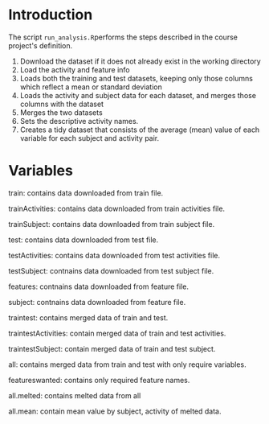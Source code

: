 # Introduction

The script `run_analysis.R`performs the steps described in the course project's definition.

1. Download the dataset if it does not already exist in the working directory
2. Load the activity and feature info
3. Loads both the training and test datasets, keeping only those columns which
   reflect a mean or standard deviation
4. Loads the activity and subject data for each dataset, and merges those
   columns with the dataset
5. Merges the two datasets
6. Sets the descriptive activity names.
7. Creates a tidy dataset that consists of the average (mean) value of each
   variable for each subject and activity pair.

# Variables

train: contains data downloaded from train file.

trainActivities: contains data downloaded from train activities file.

trainSubject: contains data downloaded from train subject file.

test: contains data downloaded from test file.

testActivities: contains data downloaded from test activities file.

testSubject: contnains data downloaded from test subject file.

features: contnains data downloaded from feature file.

subject: contnains data downloaded from feature file.

traintest: contains merged data of train and test.

traintestActivities: contain merged data of train and test activities.

traintestSubject: contain merged data of train and test subject.

all: contains merged data from train and test with only require variables.

featureswanted: contains only required feature names.

all.melted: contains melted data from all

all.mean: contain mean value by subject, activity of melted data.



